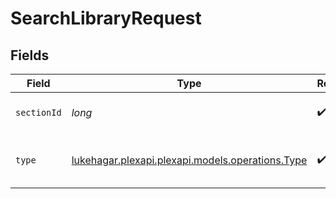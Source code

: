 # SearchLibraryRequest


## Fields

| Field                                                                               | Type                                                                                | Required                                                                            | Description                                                                         |
| ----------------------------------------------------------------------------------- | ----------------------------------------------------------------------------------- | ----------------------------------------------------------------------------------- | ----------------------------------------------------------------------------------- |
| `sectionId`                                                                         | *long*                                                                              | :heavy_check_mark:                                                                  | the Id of the library to query                                                      |
| `type`                                                                              | [lukehagar.plexapi.plexapi.models.operations.Type](../../models/operations/Type.md) | :heavy_check_mark:                                                                  | Plex content type to search for                                                     |